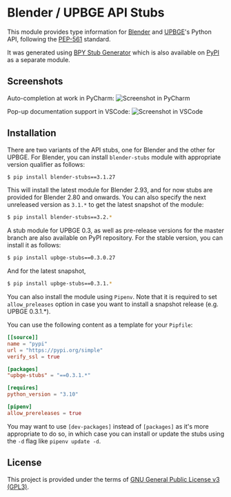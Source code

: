 Blender / UPBGE API Stubs
=========================

This module provides type information for [Blender](https://www.blender.org) and 
[UPBGE](https://upbge.org)'s Python API, following the 
[PEP-561](https://www.python.org/dev/peps/pep-0561/) standard.

It was generated using [BPY Stub Generator](https://github.com/mysticfall/bpystubgen) which 
is also available on [PyPI](https://pypi.org/project/bpystubgen) as a separate module.

## Screenshots ##

Auto-completion at work in PyCharm:
![Screenshot in PyCharm](https://github.com/mysticfall/bpystubgen/raw/main/images/screenshot-pycharm.png?raw=true "Screenshot in PyCharm")

Pop-up documentation support in VSCode:
![Screenshot in VSCode](https://github.com/mysticfall/bpystubgen/raw/main/images/screenshot-vscode.png?raw=true "Screenshot in VSCode")

## Installation ##

There are two variants of the API stubs, one for Blender and the other for UPBGE. For Blender, 
you can install `blender-stubs` module with appropriate version qualifier as follows: 

```bash
$ pip install blender-stubs==3.1.27
```
This will install the latest module for Blender 2.93, and for now stubs are provided for Blender 
2.80 and onwards. You can also specify the next unreleased version as `3.1.*` to get the latest 
snapshot of the module:

```bash
$ pip install blender-stubs==3.2.*
```

A stub module for UPBGE 0.3, as well as pre-release versions for the master branch are also 
available on PyPI repository. For the stable version, you can install it as follows:  

```bash
$ pip install upbge-stubs==0.3.0.27
```

And for the latest snapshot, 

```bash
$ pip install upbge-stubs==0.3.1.*
```

You can also install the module using `Pipenv`. Note that it is required to set `allow_preleases` option 
in case you want to install a snapshot release (e.g. UPBGE 0.3.1.*).

You can use the following content as a template for your `Pipfile`:

```toml
[[source]]
name = "pypi"
url = "https://pypi.org/simple"
verify_ssl = true

[packages]
"upbge-stubs" = "==0.3.1.*"

[requires]
python_version = "3.10"

[pipenv]
allow_prereleases = true
```
You may want to use `[dev-packages]` instead of `[packages]` as it's more appropriate to do so, 
in which case you can install or update the stubs using the `-d` flag like `pipenv update -d`.  

## License ##

This project is provided under the terms of 
[GNU General Public License v3 (GPL3)](https://github.com/mysticfall/bpystubgen/blob/main/LICENSE).

